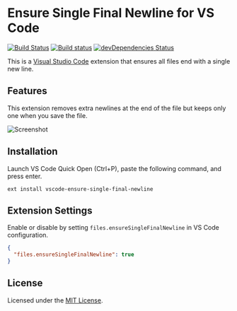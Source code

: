 # Ensure Single Final Newline for VS Code

[![Build Status](https://travis-ci.org/jmlntw/vscode-ensure-single-final-newline.svg?branch=master)](https://travis-ci.org/jmlntw/vscode-ensure-single-final-newline)
[![Build status](https://ci.appveyor.com/api/projects/status/088cb7nfu70mhv50/branch/master?svg=true)](https://ci.appveyor.com/project/jmlntw/vscode-ensure-single-final-newline/branch/master)
[![devDependencies Status](https://david-dm.org/jmlntw/vscode-ensure-single-final-newline/dev-status.svg)](https://david-dm.org/jmlntw/vscode-ensure-single-final-newline?type=dev)

This is a [Visual Studio Code](https://code.visualstudio.com/) extension that ensures all files end with a single new line.

## Features

This extension removes extra newlines at the end of the file but keeps only one when you save the file.

![Screenshot](images/screenshot.gif)

## Installation

Launch VS Code Quick Open (Ctrl+P), paste the following command, and press enter.

```
ext install vscode-ensure-single-final-newline
```

## Extension Settings

Enable or disable by setting `files.ensureSingleFinalNewline` in VS Code configuration.

```json
{
  "files.ensureSingleFinalNewline": true
}
```

## License

Licensed under the [MIT License](LICENSE.md).
